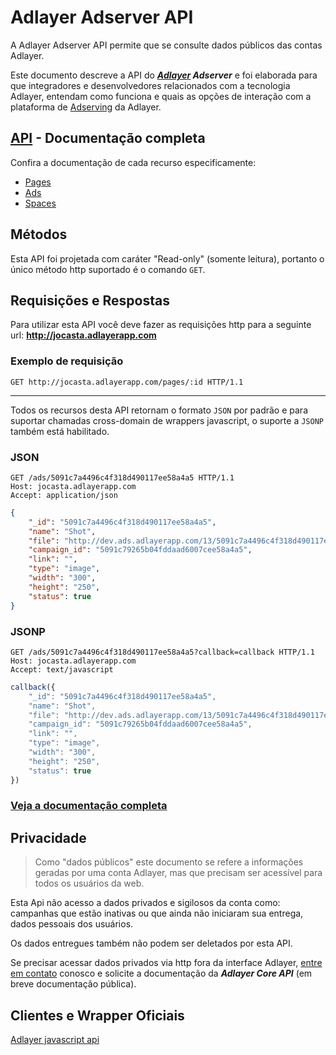 # Adlayer Adserver API

A Adlayer Adserver API permite que se consulte dados públicos das contas Adlayer.

Este documento descreve a API do ***[Adlayer](http://adlayer.com.br) Adserver*** e foi elaborada para que integradores e desenvolvedores relacionados com a tecnologia Adlayer, entendam como funciona e quais as opções de interação com a plataforma de [Adserving](http://adlayer.com.br/ad-server) da Adlayer.

## [API](https://github.com/adlayer/adserver-api-docs/tree/master/api) - Documentação completa
Confira a documentação de cada recurso especificamente:
* [Pages](https://github.com/adlayer/adserver-api-docs/blob/master/api/pages.md)
* [Ads](https://github.com/adlayer/adserver-api-docs/blob/master/api/ads.md)
* [Spaces](https://github.com/adlayer/adserver-api-docs/blob/master/api/spaces.md)

## Métodos
Esta API foi projetada com caráter "Read-only" (somente leitura), portanto o único método http suportado é o comando ```GET```.



## Requisições e Respostas

Para utilizar esta API você deve fazer as requisições http para a seguinte url: **http://jocasta.adlayerapp.com**

### Exemplo de requisição
```http
GET http://jocasta.adlayerapp.com/pages/:id HTTP/1.1
```
----------------
Todos os recursos desta API retornam o formato ```JSON``` por padrão e para suportar chamadas cross-domain de wrappers javascript, o suporte a ```JSONP``` também está habilitado.

### JSON
```http
GET /ads/5091c7a4496c4f318d490117ee58a4a5 HTTP/1.1
Host: jocasta.adlayerapp.com
Accept: application/json
```

```json
{
	"_id": "5091c7a4496c4f318d490117ee58a4a5",
	"name": "Shot",
	"file": "http://dev.ads.adlayerapp.com/13/5091c7a4496c4f318d490117ee58a4a5.jpg",
	"campaign_id": "5091c79265b04fddaad6007cee58a4a5",
	"link": "",
	"type": "image",
	"width": "300",
	"height": "250",
	"status": true
}
```

### JSONP
```http
GET /ads/5091c7a4496c4f318d490117ee58a4a5?callback=callback HTTP/1.1
Host: jocasta.adlayerapp.com
Accept: text/javascript
```

```javascript
callback({
	"_id": "5091c7a4496c4f318d490117ee58a4a5",
	"name": "Shot",
	"file": "http://dev.ads.adlayerapp.com/13/5091c7a4496c4f318d490117ee58a4a5.jpg",
	"campaign_id": "5091c79265b04fddaad6007cee58a4a5",
	"link": "",
	"type": "image",
	"width": "300",
	"height": "250",
	"status": true
})
```

### [Veja a documentação completa](https://github.com/adlayer/adserver-api-docs/tree/master/api)

## Privacidade
> Como "dados públicos" este documento se refere a informações geradas por uma conta Adlayer, mas que precisam ser acessível para todos os usuários da web.

Esta Api não acesso a dados privados e sigilosos da conta como: campanhas que estão inativas ou que ainda não iniciaram sua entrega, dados pessoais dos usuários.

Os dados entregues também não podem ser deletados por esta API.

Se precisar acessar dados privados via http fora da interface Adlayer, [entre em contato](mailto:contato@adlayer.org) conosco e solicite a documentação da ***Adlayer Core API*** (em breve documentação pública).

## Clientes e Wrapper Oficiais
[Adlayer javascript api](http://github.com/adlayer/javascript-api)